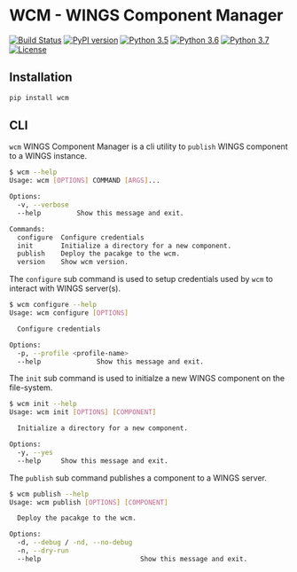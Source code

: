 # WCM - WINGS Component Manager

[![Build Status](https://travis-ci.org/mintproject/wcm.svg?branch=master)](https://travis-ci.org/mintproject/wcm)
[![PyPI version](https://badge.fury.io/py/wcm.svg)](https://badge.fury.io/py/wcm)
[![Python 3.5](https://img.shields.io/badge/python-3.5-blue.svg)](https://www.python.org/downloads/release/python-350/)
[![Python 3.6](https://img.shields.io/badge/python-3.6-blue.svg)](https://www.python.org/downloads/release/python-360/)
[![Python 3.7](https://img.shields.io/badge/python-3.7-blue.svg)](https://www.python.org/downloads/release/python-370/)
[![License](https://img.shields.io/badge/License-Apache%202.0-blue.svg)](https://opensource.org/licenses/Apache-2.0)


## Installation

```bash
pip install wcm
```


## CLI

`wcm` WINGS Component Manager is a cli utility to `publish` WINGS component to a WINGS instance.

```bash
$ wcm --help
Usage: wcm [OPTIONS] COMMAND [ARGS]...

Options:
  -v, --verbose
  --help         Show this message and exit.

Commands:
  configure  Configure credentials
  init       Initialize a directory for a new component.
  publish    Deploy the pacakge to the wcm.
  version    Show wcm version.
```

The `configure` sub command is used to setup credentials used by `wcm` to interact with WINGS server(s).

```bash
$ wcm configure --help
Usage: wcm configure [OPTIONS]

  Configure credentials

Options:
  -p, --profile <profile-name>
  --help              Show this message and exit.
```

The `init` sub command is used to initialze a new WINGS component on the file-system.

```bash
$ wcm init --help
Usage: wcm init [OPTIONS] [COMPONENT]

  Initialize a directory for a new component.

Options:
  -y, --yes
  --help     Show this message and exit.
```

The `publish` sub command publishes a component to a WINGS server.

```bash
$ wcm publish --help
Usage: wcm publish [OPTIONS] [COMPONENT]

  Deploy the pacakge to the wcm.

Options:
  -d, --debug / -nd, --no-debug
  -n, --dry-run
  --help                         Show this message and exit.
```
